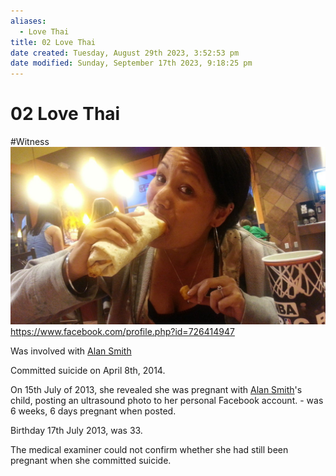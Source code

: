 ```yaml
---
aliases:
  - Love Thai
title: 02 Love Thai
date created: Tuesday, August 29th 2023, 3:52:53 pm
date modified: Sunday, September 17th 2023, 9:18:25 pm
---
```


# 02 Love Thai

#Witness  
![02 Love Thai.jpg](../../../../assets/attachments/02%20Love%20Thai.jpg)  
<https://www.facebook.com/profile.php?id=726414947>

Was involved with [Alan Smith](../72%20Suspects%20and%20People%20of%20Interest/01%20Alan%20Smith.md)

Committed suicide on April 8th, 2014.

On 15th July of 2013, she revealed she was pregnant with [Alan Smith](../72%20Suspects%20and%20People%20of%20Interest/01%20Alan%20Smith.md)'s child, posting an ultrasound photo to her personal Facebook account. - was 6 weeks, 6 days pregnant when posted.

Birthday 17th July 2013, was 33.

The medical examiner could not confirm whether she had still been pregnant when she committed suicide.

```smart-connections
```

